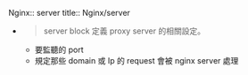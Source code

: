 Nginx:: server
title:: Nginx/server

- > server block 定義 proxy server 的相關設定。
	- 要監聽的 port
	- 規定那些 domain 或 Ip 的 request 會被 nginx server 處理